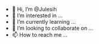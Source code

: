 - 👋 Hi, I’m @Julesih
- 👀 I’m interested in ...
- 🌱 I’m currently learning ...
- 💞️ I’m looking to collaborate on ...
- 📫 How to reach me ...

<!---
Julesih/Julesih is a ✨ special ✨ repository because its `README.md` (this file) appears on your GitHub profile.
You can click the Preview link to take a look at your changes.
--->
